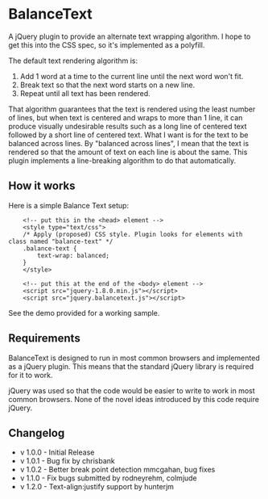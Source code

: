 # BalanceText

A jQuery plugin to provide an alternate text wrapping algorithm. I hope to get this into the CSS spec, so it's implemented as a polyfill.

The default text rendering algorithm is:

1. Add 1 word at a time to the current line until the next word won't fit.
2. Break text so that the next word starts on a new line.
3. Repeat until all text has been rendered.

That algorithm guarantees that the text is rendered using the least number of lines, but when text is centered and wraps to more than 1 line, it can produce visually undesirable results such as a long line of centered text followed by a short line of centered text. What I want is for the text to be balanced across lines. By "balanced across lines", I mean that the text is rendered so that the amount of text on each line is about the same. This plugin implements a line-breaking algorithm to do that automatically.

## How it works
Here is a simple Balance Text setup:

```
    <!-- put this in the <head> element -->
    <style type="text/css">
    /* Apply (proposed) CSS style. Plugin looks for elements with class named "balance-text" */
    .balance-text {
        text-wrap: balanced;
    }
    </style>

    <!-- put this at the end of the <body> element -->
    <script src="jquery-1.8.0.min.js"></script>
    <script src="jquery.balancetext.js"></script>
```

See the demo provided for a working sample.


## Requirements
BalanceText is designed to run in most common browsers and implemented as a jQuery plugin. This means that the standard jQuery library is required for it to work.

jQuery was used so that the code would be easier to write to work in most common browsers. None of the novel ideas introduced by this code require jQuery.

## Changelog
* v 1.0.0 - Initial Release
* v 1.0.1 - Bug fix by chrisbank
* v 1.0.2 - Better break point detection mmcgahan, bug fixes
* v 1.1.0 - Fix bugs submitted by rodneyrehm, colmjude
* v 1.2.0 - Text-align:justify support by hunterjm
